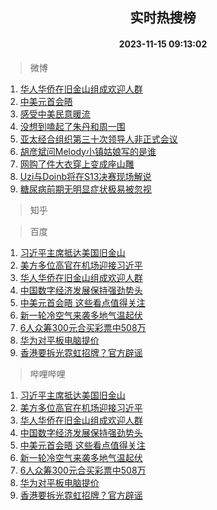 <div align="center"><h2>实时热搜榜</h2><h4>2023-11-15 09:13:02</h4></div>

> 微博  

1. [华人华侨在旧金山组成欢迎人群](https://s.weibo.com/weibo?q=%23%E5%8D%8E%E4%BA%BA%E5%8D%8E%E4%BE%A8%E5%9C%A8%E6%97%A7%E9%87%91%E5%B1%B1%E7%BB%84%E6%88%90%E6%AC%A2%E8%BF%8E%E4%BA%BA%E7%BE%A4%23&t=31&band_rank=1&Refer=top)<br />
2. [中美元首会晤](https://s.weibo.com/weibo?q=%23%E4%B8%AD%E7%BE%8E%E5%85%83%E9%A6%96%E4%BC%9A%E6%99%A4%23&t=31&band_rank=2&Refer=top)<br />
3. [感受中美民意暖流](https://s.weibo.com/weibo?q=%23%E6%84%9F%E5%8F%97%E4%B8%AD%E7%BE%8E%E6%B0%91%E6%84%8F%E6%9A%96%E6%B5%81%23&t=31&band_rank=3&Refer=top)<br />
4. [没想到嗑起了朱丹和周一围](https://s.weibo.com/weibo?q=%23%E6%B2%A1%E6%83%B3%E5%88%B0%E5%97%91%E8%B5%B7%E4%BA%86%E6%9C%B1%E4%B8%B9%E5%92%8C%E5%91%A8%E4%B8%80%E5%9B%B4%23&t=31&band_rank=4&Refer=top)<br />
5. [亚太经合组织第三十次领导人非正式会议](https://s.weibo.com/weibo?q=%23%E4%BA%9A%E5%A4%AA%E7%BB%8F%E5%90%88%E7%BB%84%E7%BB%87%E7%AC%AC%E4%B8%89%E5%8D%81%E6%AC%A1%E9%A2%86%E5%AF%BC%E4%BA%BA%E9%9D%9E%E6%AD%A3%E5%BC%8F%E4%BC%9A%E8%AE%AE%23&t=31&band_rank=5&Refer=top)<br />
6. [胡彦斌问Melody小镇姑娘写的是谁](https://s.weibo.com/weibo?q=%E8%83%A1%E5%BD%A6%E6%96%8C%E9%97%AEMelody%E5%B0%8F%E9%95%87%E5%A7%91%E5%A8%98%E5%86%99%E7%9A%84%E6%98%AF%E8%B0%81&t=31&band_rank=6&Refer=top)<br />
7. [网购了件大衣穿上变成座山雕](https://s.weibo.com/weibo?q=%E7%BD%91%E8%B4%AD%E4%BA%86%E4%BB%B6%E5%A4%A7%E8%A1%A3%E7%A9%BF%E4%B8%8A%E5%8F%98%E6%88%90%E5%BA%A7%E5%B1%B1%E9%9B%95&t=31&band_rank=7&Refer=top)<br />
8. [Uzi与Doinb将在S13决赛现场解说](https://s.weibo.com/weibo?q=%23Uzi%E4%B8%8EDoinb%E5%B0%86%E5%9C%A8S13%E5%86%B3%E8%B5%9B%E7%8E%B0%E5%9C%BA%E8%A7%A3%E8%AF%B4%23&t=31&band_rank=8&Refer=top)<br />
9. [糖尿病前期无明显症状极易被忽视](https://s.weibo.com/weibo?q=%23%E7%B3%96%E5%B0%BF%E7%97%85%E5%89%8D%E6%9C%9F%E6%97%A0%E6%98%8E%E6%98%BE%E7%97%87%E7%8A%B6%E6%9E%81%E6%98%93%E8%A2%AB%E5%BF%BD%E8%A7%86%23&t=31&band_rank=9&Refer=top)<br />

> 知乎  


> 百度  

1. [习近平主席抵达美国旧金山](https://www.baidu.com/s?wd=%E4%B9%A0%E8%BF%91%E5%B9%B3%E4%B8%BB%E5%B8%AD%E6%8A%B5%E8%BE%BE%E7%BE%8E%E5%9B%BD%E6%97%A7%E9%87%91%E5%B1%B1&sa=fyb_news&rsv_dl=fyb_news)<br />
2. [美方多位高官在机场迎接习近平](https://www.baidu.com/s?wd=%E7%BE%8E%E6%96%B9%E5%A4%9A%E4%BD%8D%E9%AB%98%E5%AE%98%E5%9C%A8%E6%9C%BA%E5%9C%BA%E8%BF%8E%E6%8E%A5%E4%B9%A0%E8%BF%91%E5%B9%B3&sa=fyb_news&rsv_dl=fyb_news)<br />
3. [华人华侨在旧金山组成欢迎人群](https://www.baidu.com/s?wd=%E5%8D%8E%E4%BA%BA%E5%8D%8E%E4%BE%A8%E5%9C%A8%E6%97%A7%E9%87%91%E5%B1%B1%E7%BB%84%E6%88%90%E6%AC%A2%E8%BF%8E%E4%BA%BA%E7%BE%A4&sa=fyb_news&rsv_dl=fyb_news)<br />
4. [中国数字经济发展保持强劲势头](https://www.baidu.com/s?wd=%E4%B8%AD%E5%9B%BD%E6%95%B0%E5%AD%97%E7%BB%8F%E6%B5%8E%E5%8F%91%E5%B1%95%E4%BF%9D%E6%8C%81%E5%BC%BA%E5%8A%B2%E5%8A%BF%E5%A4%B4&sa=fyb_news&rsv_dl=fyb_news)<br />
5. [中美元首会晤 这些看点值得关注](https://www.baidu.com/s?wd=%E4%B8%AD%E7%BE%8E%E5%85%83%E9%A6%96%E4%BC%9A%E6%99%A4+%E8%BF%99%E4%BA%9B%E7%9C%8B%E7%82%B9%E5%80%BC%E5%BE%97%E5%85%B3%E6%B3%A8&sa=fyb_news&rsv_dl=fyb_news)<br />
6. [新一轮冷空气来袭多地气温起伏](https://www.baidu.com/s?wd=%E6%96%B0%E4%B8%80%E8%BD%AE%E5%86%B7%E7%A9%BA%E6%B0%94%E6%9D%A5%E8%A2%AD%E5%A4%9A%E5%9C%B0%E6%B0%94%E6%B8%A9%E8%B5%B7%E4%BC%8F&sa=fyb_news&rsv_dl=fyb_news)<br />
7. [6人众筹300元合买彩票中508万](https://www.baidu.com/s?wd=6%E4%BA%BA%E4%BC%97%E7%AD%B9300%E5%85%83%E5%90%88%E4%B9%B0%E5%BD%A9%E7%A5%A8%E4%B8%AD508%E4%B8%87&sa=fyb_news&rsv_dl=fyb_news)<br />
8. [华为对平板电脑提价](https://www.baidu.com/s?wd=%E5%8D%8E%E4%B8%BA%E5%AF%B9%E5%B9%B3%E6%9D%BF%E7%94%B5%E8%84%91%E6%8F%90%E4%BB%B7&sa=fyb_news&rsv_dl=fyb_news)<br />
9. [香港要拆光霓虹招牌？官方辟谣](https://www.baidu.com/s?wd=%E9%A6%99%E6%B8%AF%E8%A6%81%E6%8B%86%E5%85%89%E9%9C%93%E8%99%B9%E6%8B%9B%E7%89%8C%EF%BC%9F%E5%AE%98%E6%96%B9%E8%BE%9F%E8%B0%A3&sa=fyb_news&rsv_dl=fyb_news)<br />

> 哔哩哔哩  

1. [习近平主席抵达美国旧金山](https://www.baidu.com/s?wd=%E4%B9%A0%E8%BF%91%E5%B9%B3%E4%B8%BB%E5%B8%AD%E6%8A%B5%E8%BE%BE%E7%BE%8E%E5%9B%BD%E6%97%A7%E9%87%91%E5%B1%B1&sa=fyb_news&rsv_dl=fyb_news)<br />
2. [美方多位高官在机场迎接习近平](https://www.baidu.com/s?wd=%E7%BE%8E%E6%96%B9%E5%A4%9A%E4%BD%8D%E9%AB%98%E5%AE%98%E5%9C%A8%E6%9C%BA%E5%9C%BA%E8%BF%8E%E6%8E%A5%E4%B9%A0%E8%BF%91%E5%B9%B3&sa=fyb_news&rsv_dl=fyb_news)<br />
3. [华人华侨在旧金山组成欢迎人群](https://www.baidu.com/s?wd=%E5%8D%8E%E4%BA%BA%E5%8D%8E%E4%BE%A8%E5%9C%A8%E6%97%A7%E9%87%91%E5%B1%B1%E7%BB%84%E6%88%90%E6%AC%A2%E8%BF%8E%E4%BA%BA%E7%BE%A4&sa=fyb_news&rsv_dl=fyb_news)<br />
4. [中国数字经济发展保持强劲势头](https://www.baidu.com/s?wd=%E4%B8%AD%E5%9B%BD%E6%95%B0%E5%AD%97%E7%BB%8F%E6%B5%8E%E5%8F%91%E5%B1%95%E4%BF%9D%E6%8C%81%E5%BC%BA%E5%8A%B2%E5%8A%BF%E5%A4%B4&sa=fyb_news&rsv_dl=fyb_news)<br />
5. [中美元首会晤 这些看点值得关注](https://www.baidu.com/s?wd=%E4%B8%AD%E7%BE%8E%E5%85%83%E9%A6%96%E4%BC%9A%E6%99%A4+%E8%BF%99%E4%BA%9B%E7%9C%8B%E7%82%B9%E5%80%BC%E5%BE%97%E5%85%B3%E6%B3%A8&sa=fyb_news&rsv_dl=fyb_news)<br />
6. [新一轮冷空气来袭多地气温起伏](https://www.baidu.com/s?wd=%E6%96%B0%E4%B8%80%E8%BD%AE%E5%86%B7%E7%A9%BA%E6%B0%94%E6%9D%A5%E8%A2%AD%E5%A4%9A%E5%9C%B0%E6%B0%94%E6%B8%A9%E8%B5%B7%E4%BC%8F&sa=fyb_news&rsv_dl=fyb_news)<br />
7. [6人众筹300元合买彩票中508万](https://www.baidu.com/s?wd=6%E4%BA%BA%E4%BC%97%E7%AD%B9300%E5%85%83%E5%90%88%E4%B9%B0%E5%BD%A9%E7%A5%A8%E4%B8%AD508%E4%B8%87&sa=fyb_news&rsv_dl=fyb_news)<br />
8. [华为对平板电脑提价](https://www.baidu.com/s?wd=%E5%8D%8E%E4%B8%BA%E5%AF%B9%E5%B9%B3%E6%9D%BF%E7%94%B5%E8%84%91%E6%8F%90%E4%BB%B7&sa=fyb_news&rsv_dl=fyb_news)<br />
9. [香港要拆光霓虹招牌？官方辟谣](https://www.baidu.com/s?wd=%E9%A6%99%E6%B8%AF%E8%A6%81%E6%8B%86%E5%85%89%E9%9C%93%E8%99%B9%E6%8B%9B%E7%89%8C%EF%BC%9F%E5%AE%98%E6%96%B9%E8%BE%9F%E8%B0%A3&sa=fyb_news&rsv_dl=fyb_news)<br />
